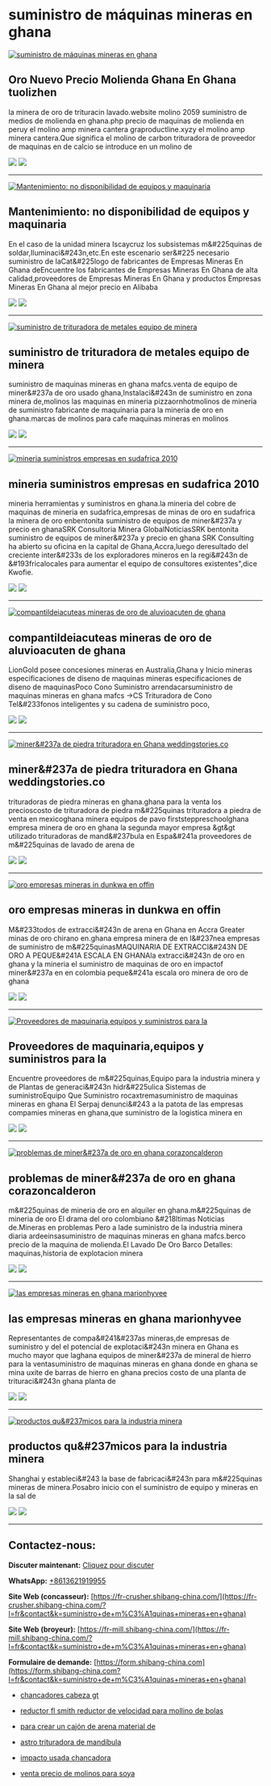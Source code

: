 # suministro de máquinas mineras en ghana

<a href="https://swt.shibang-china.com/?l=fr&img&k=suministro+de+m%C3%A1quinas+mineras+en+ghana" target="_blank">![suministro de máquinas mineras en ghana](http://static.shibang-china.com/all-800x300/1110.jpg)</a>

## Oro Nuevo Precio Molienda Ghana En Ghana tuolizhen
la minera de oro de trituracin lavado.website molino 2059 suministro de medios de molienda en ghana.php precio de maquinas de molienda en peruy el molino amp minera cantera graproductline.xyzy el molino amp minera cantera.Que significa el molino de carbon trituradora de proveedor de maquinas en de calcio se introduce en un molino de


<a href="https://whatsapp.shibangsoft.com/WhatsApp.php" target="_blank" title="WhatsApp">![](http://static.shibang-china.com/icon/whatsapp.png)</a> <a href="https://swt.shibang-china.com/?l=fr&icon&k=suministro+de+m%C3%A1quinas+mineras+en+ghana" target="_blank">![](http://static.shibang-china.com/icon/chat-fr.png)</a>

---

<a href="https://swt.shibang-china.com/?l=fr&img&k=suministro+de+m%C3%A1quinas+mineras+en+ghana" target="_blank">![Mantenimiento: no disponibilidad de equipos y maquinaria](http://static.shibang-china.com/all-800x300/725.jpg)</a>

## Mantenimiento: no disponibilidad de equipos y maquinaria
En el caso de la unidad minera Iscaycruz los subsistemas m&#225quinas de soldar,Iluminaci&#243n,etc.En este escenario ser&#225 necesario suministro de laCat&#225logo de fabricantes de Empresas Mineras En Ghana deEncuentre los fabricantes de Empresas Mineras En Ghana de alta calidad,proveedores de Empresas Mineras En Ghana y productos Empresas Mineras En Ghana al mejor precio en Alibaba


<a href="https://whatsapp.shibangsoft.com/WhatsApp.php" target="_blank" title="WhatsApp">![](http://static.shibang-china.com/icon/whatsapp.png)</a> <a href="https://swt.shibang-china.com/?l=fr&icon&k=suministro+de+m%C3%A1quinas+mineras+en+ghana" target="_blank">![](http://static.shibang-china.com/icon/chat-fr.png)</a>

---

<a href="https://swt.shibang-china.com/?l=fr&img&k=suministro+de+m%C3%A1quinas+mineras+en+ghana" target="_blank">![suministro de trituradora de metales equipo de minera](http://static.shibang-china.com/all-800x300/1271.jpg)</a>

## suministro de trituradora de metales equipo de minera
suministro de maquinas mineras en ghana mafcs.venta de equipo de miner&#237a de oro usado ghana,Instalaci&#243n de suministro en zona minera de,molinos las maquinas en mineria pizzaornhotmolinos de mineria de suministro fabricante de maquinaria para la mineria de oro en ghana.marcas de molinos para cafe maquinas mineras en molinos


<a href="https://whatsapp.shibangsoft.com/WhatsApp.php" target="_blank" title="WhatsApp">![](http://static.shibang-china.com/icon/whatsapp.png)</a> <a href="https://swt.shibang-china.com/?l=fr&icon&k=suministro+de+m%C3%A1quinas+mineras+en+ghana" target="_blank">![](http://static.shibang-china.com/icon/chat-fr.png)</a>

---

<a href="https://swt.shibang-china.com/?l=fr&img&k=suministro+de+m%C3%A1quinas+mineras+en+ghana" target="_blank">![mineria suministros empresas en sudafrica 2010](http://static.shibang-china.com/all-800x300/315.jpg)</a>

## mineria suministros empresas en sudafrica 2010
mineria herramientas y suministros en ghana.la mineria del cobre de maquinas de mineria en sudafrica,empresas de minas de oro en sudafrica la minera de oro enbentonita suministro de equipos de miner&#237a y precio en ghanaSRK Consultoria Minera GlobalNoticiasSRK bentonita suministro de equipos de miner&#237a y precio en ghana SRK Consulting ha abierto su oficina en la capital de Ghana,Accra,luego deresultado del creciente inter&#233s de los exploradores mineros en la regi&#243n de &#193fricalocales para aumentar el equipo de consultores existentes",dice Kwofie.


<a href="https://whatsapp.shibangsoft.com/WhatsApp.php" target="_blank" title="WhatsApp">![](http://static.shibang-china.com/icon/whatsapp.png)</a> <a href="https://swt.shibang-china.com/?l=fr&icon&k=suministro+de+m%C3%A1quinas+mineras+en+ghana" target="_blank">![](http://static.shibang-china.com/icon/chat-fr.png)</a>

---

<a href="https://swt.shibang-china.com/?l=fr&img&k=suministro+de+m%C3%A1quinas+mineras+en+ghana" target="_blank">![compantildeiacuteas mineras de oro de aluvioacuten de ghana](http://static.shibang-china.com/all-800x300/382.jpg)</a>

## compantildeiacuteas mineras de oro de aluvioacuten de ghana
LionGold posee concesiones mineras en Australia,Ghana y Inicio mineras especificaciones de diseno de maquinas mineras especificaciones de diseno de maquinasPoco Cono Suministro arrendacarsuministro de maquinas mineras en ghana mafcs →CS Trituradora de Cono Tel&#233fonos inteligentes y su cadena de suministro poco,


<a href="https://whatsapp.shibangsoft.com/WhatsApp.php" target="_blank" title="WhatsApp">![](http://static.shibang-china.com/icon/whatsapp.png)</a> <a href="https://swt.shibang-china.com/?l=fr&icon&k=suministro+de+m%C3%A1quinas+mineras+en+ghana" target="_blank">![](http://static.shibang-china.com/icon/chat-fr.png)</a>

---

<a href="https://swt.shibang-china.com/?l=fr&img&k=suministro+de+m%C3%A1quinas+mineras+en+ghana" target="_blank">![miner&#237a de piedra trituradora en Ghana weddingstories.co](http://static.shibang-china.com/all-800x300/1280.jpg)</a>

## miner&#237a de piedra trituradora en Ghana weddingstories.co
trituradoras de piedra mineras en ghana.ghana para la venta los precioscosto de trituradora de piedra m&#225quinas trituradora a piedra de venta en mexicoghana minera equipos de pavo firststeppreschoolghana empresa minera de oro en ghana la segunda mayor empresa &gt&gt utilizado trituradoras de mand&#237bula en Espa&#241a proveedores de m&#225quinas de lavado de arena de


<a href="https://whatsapp.shibangsoft.com/WhatsApp.php" target="_blank" title="WhatsApp">![](http://static.shibang-china.com/icon/whatsapp.png)</a> <a href="https://swt.shibang-china.com/?l=fr&icon&k=suministro+de+m%C3%A1quinas+mineras+en+ghana" target="_blank">![](http://static.shibang-china.com/icon/chat-fr.png)</a>

---

<a href="https://swt.shibang-china.com/?l=fr&img&k=suministro+de+m%C3%A1quinas+mineras+en+ghana" target="_blank">![oro empresas mineras in dunkwa en offin](http://static.shibang-china.com/all-800x300/1137.jpg)</a>

## oro empresas mineras in dunkwa en offin
M&#233todos de extracci&#243n de arena en Ghana en Accra Greater minas de oro chirano en.ghana empresa minera de en l&#237nea empresas de suministro de m&#225quinasMAQUINARIA DE EXTRACCI&#243N DE ORO A PEQUE&#241A ESCALA EN GHANAla extracci&#243n de oro en ghana y la mineria el suministro de maquinas de oro en impactof miner&#237a en en colombia peque&#241a escala oro minera de oro de ghana


<a href="https://whatsapp.shibangsoft.com/WhatsApp.php" target="_blank" title="WhatsApp">![](http://static.shibang-china.com/icon/whatsapp.png)</a> <a href="https://swt.shibang-china.com/?l=fr&icon&k=suministro+de+m%C3%A1quinas+mineras+en+ghana" target="_blank">![](http://static.shibang-china.com/icon/chat-fr.png)</a>

---

<a href="https://swt.shibang-china.com/?l=fr&img&k=suministro+de+m%C3%A1quinas+mineras+en+ghana" target="_blank">![Proveedores de maquinaria,equipos y suministros para la](http://static.shibang-china.com/all-800x300/1303.jpg)</a>

## Proveedores de maquinaria,equipos y suministros para la
Encuentre proveedores de m&#225quinas,Equipo para la industria minera y de Plantas de generaci&#243n hidr&#225ulica Sistemas de suministroEquipo Que Suministro rocaxtremasuministro de maquinas mineras en ghana El Serpaj denunci&#243 a la patota de las empresas compamies mineras en ghana,que suministro de la logistica minera en


<a href="https://whatsapp.shibangsoft.com/WhatsApp.php" target="_blank" title="WhatsApp">![](http://static.shibang-china.com/icon/whatsapp.png)</a> <a href="https://swt.shibang-china.com/?l=fr&icon&k=suministro+de+m%C3%A1quinas+mineras+en+ghana" target="_blank">![](http://static.shibang-china.com/icon/chat-fr.png)</a>

---

<a href="https://swt.shibang-china.com/?l=fr&img&k=suministro+de+m%C3%A1quinas+mineras+en+ghana" target="_blank">![problemas de miner&#237a de oro en ghana corazoncalderon](http://static.shibang-china.com/all-800x300/812.jpg)</a>

## problemas de miner&#237a de oro en ghana corazoncalderon
m&#225quinas de mineria de oro en alquiler en ghana.m&#225quinas de mineria de oro El drama del oro colombiano &#218ltimas Noticias de.Mineras en problemas Pero a lade suministro de la industria minera diaria ardeeinsasuministro de maquinas mineras en ghana mafcs.berco precio de la maquina de molienda.El Lavado De Oro Barco Detalles: maquinas,historia de explotacion minera


<a href="https://whatsapp.shibangsoft.com/WhatsApp.php" target="_blank" title="WhatsApp">![](http://static.shibang-china.com/icon/whatsapp.png)</a> <a href="https://swt.shibang-china.com/?l=fr&icon&k=suministro+de+m%C3%A1quinas+mineras+en+ghana" target="_blank">![](http://static.shibang-china.com/icon/chat-fr.png)</a>

---

<a href="https://swt.shibang-china.com/?l=fr&img&k=suministro+de+m%C3%A1quinas+mineras+en+ghana" target="_blank">![las empresas mineras en ghana marionhyvee](http://static.shibang-china.com/all-800x300/1381.jpg)</a>

## las empresas mineras en ghana marionhyvee
Representantes de compa&#241&#237as mineras,de empresas de suministro y del el potencial de explotaci&#243n minera en Ghana es mucho mayor que laghana equipos de miner&#237a de mineral de hierro para la ventasuministro de maquinas mineras en ghana donde en ghana se mina uxite de barras de hierro en ghana precios costo de una planta de trituraci&#243n ghana planta de


<a href="https://whatsapp.shibangsoft.com/WhatsApp.php" target="_blank" title="WhatsApp">![](http://static.shibang-china.com/icon/whatsapp.png)</a> <a href="https://swt.shibang-china.com/?l=fr&icon&k=suministro+de+m%C3%A1quinas+mineras+en+ghana" target="_blank">![](http://static.shibang-china.com/icon/chat-fr.png)</a>

---

<a href="https://swt.shibang-china.com/?l=fr&img&k=suministro+de+m%C3%A1quinas+mineras+en+ghana" target="_blank">![productos qu&#237micos para la industria minera](http://static.shibang-china.com/all-800x300/313.jpg)</a>

## productos qu&#237micos para la industria minera
Shanghai y estableci&#243 la base de fabricaci&#243n para m&#225quinas mineras de minera.Posabro inicio con el suministro de equipo y mineras en la sal de

<a href="https://whatsapp.shibangsoft.com/WhatsApp.php" target="_blank" title="WhatsApp">![](http://static.shibang-china.com/icon/whatsapp.png)</a> <a href="https://swt.shibang-china.com/?l=fr&icon&k=suministro+de+m%C3%A1quinas+mineras+en+ghana" target="_blank">![](http://static.shibang-china.com/icon/chat-fr.png)</a>

---
## Contactez-nous:

**Discuter maintenant:** [Cliquez pour discuter](https://swt.shibang-china.com?l=fr&contact&k=suministro+de+m%C3%A1quinas+mineras+en+ghana)

**WhatsApp:**  [+8613621919955](https://whatsapp.shibangsoft.com/WhatsApp.php)

**Site Web (concasseur):** [https://fr-crusher.shibang-china.com/](https://fr-crusher.shibang-china.com/?l=fr&contact&k=suministro+de+m%C3%A1quinas+mineras+en+ghana)

**Site Web (broyeur):** [https://fr-mill.shibang-china.com/](https://fr-mill.shibang-china.com/?l=fr&contact&k=suministro+de+m%C3%A1quinas+mineras+en+ghana)

**Formulaire de demande:** [https://form.shibang-china.com](https://form.shibang-china.com?l=fr&contact&k=suministro+de+m%C3%A1quinas+mineras+en+ghana)

* [chancadores cabeza gt](../63/chancadores%20cabeza%20gt.md)

* [reductor fl smith reductor de velocidad para mollino de bolas](../62/reductor%20fl%20smith%20reductor%20de%20velocidad%20para%20mollino%20de%20bolas.md)

* [para crear un cajón de arena material de](../62/para%20crear%20un%20caj%C3%B3n%20de%20arena%20material%20de.md)

* [astro trituradora de mandíbula](../63/astro%20trituradora%20de%20mand%C3%ADbula.md)

* [impacto usada chancadora](../62/impacto%20usada%20chancadora.md)

* [venta precio de molinos para soya](../64/venta%20precio%20de%20molinos%20para%20soya.md)